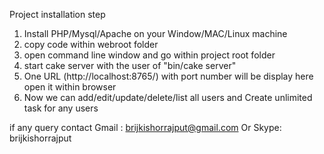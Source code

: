 Project installation step


1) Install PHP/Mysql/Apache on your Window/MAC/Linux machine
2) copy code within webroot folder 
3) open command line window and go within project root folder 
4) start cake server with the user of "bin/cake server"   
5) One URL (http://localhost:8765/) with port number will be display here open it within browser 
6) Now we can add/edit/update/delete/list all users and Create unlimited task for any users 

if any query contact Gmail : brijkishorrajput@gmail.com Or Skype: brijkishorrajput 